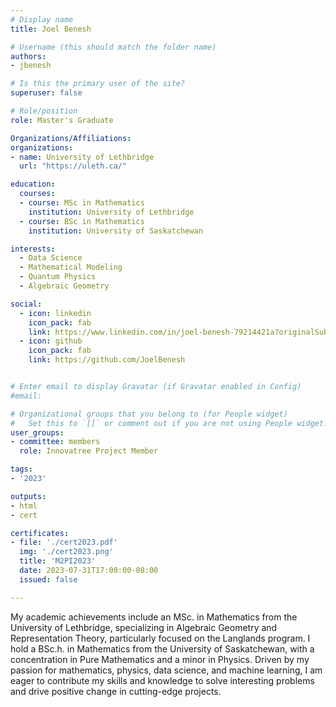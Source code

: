 ```yaml
---
# Display name
title: Joel Benesh

# Username (this should match the folder name)
authors:
- jbenesh

# Is this the primary user of the site?
superuser: false

# Role/position
role: Master's Graduate

Organizations/Affiliations:
organizations:
- name: University of Lethbridge
  url: "https://uleth.ca/"

education:
  courses:
  - course: MSc in Mathematics
    institution: University of Lethbridge
  - course: BSc in Mathematics
    institution: University of Saskatchewan

interests:
  - Data Science
  - Mathematical Modeling
  - Quantum Physics
  - Algebraic Geometry

social:
  - icon: linkedin
    icon_pack: fab
    link: https://www.linkedin.com/in/joel-benesh-79214421a?originalSubdomain=ca
  - icon: github
    icon_pack: fab
    link: https://github.com/JoelBenesh


# Enter email to display Gravatar (if Gravatar enabled in Config)
#email:

# Organizational groups that you belong to (for People widget)
#   Set this to `[]` or comment out if you are not using People widget.
user_groups:
- committee: members
  role: Innovatree Project Member

tags:
- '2023'

outputs:
- html
- cert

certificates:
- file: './cert2023.pdf'
  img: './cert2023.png'
  title: 'M2PI2023'
  date: 2023-07-31T17:00:00-08:00
  issued: false

---
```

My academic achievements include an MSc. in Mathematics from the University of
Lethbridge, specializing in Algebraic Geometry and Representation Theory,
particularly focused on the Langlands program. I hold a BSc.h. in Mathematics
from the University of Saskatchewan, with a concentration in Pure Mathematics
and a minor in Physics. Driven by my passion for mathematics, physics, data
science, and machine learning, I am eager to contribute my skills and knowledge
to solve interesting problems and drive positive change in cutting-edge
projects.
